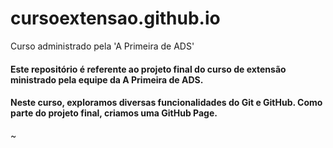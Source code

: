 # cursoextensao.github.io 
Curso administrado pela 'A Primeira de ADS'

#### Este repositório é referente ao projeto final do curso de extensão ministrado pela equipe da A Primeira de ADS.

#### Neste curso, exploramos diversas funcionalidades do Git e GitHub. Como parte do projeto final, criamos uma GitHub Page.
~                                                